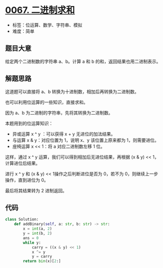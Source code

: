 # [0067. 二进制求和](https://leetcode.cn/problems/add-binary/)

- 标签：位运算、数学、字符串、模拟
- 难度：简单

## 题目大意

给定两个二进制数的字符串 a、b。计算 a 和 b 的和，返回结果也用二进制表示。

## 解题思路

这道题可以直接将 a、b 转换为十进制数，相加后再转换为二进制数。

也可以利用位运算的一些知识，直接求和。

因为 a、b 为二进制的字符串，先将其转换为二进制数。

本题用到的位运算知识：

- 异或运算 x ^ y ：可以获得 x + y 无进位的加法结果。
- 与运算 x & y：对应位置为 1，说明 x、y 该位置上原来都为 1，则需要进位。
- 座椅运算 x << 1：将 a 对应二进制数左移 1 位。

这样，通过 x ^ y 运算，我们可以得到相加后无进位结果，再根据 (x & y) << 1，计算进位后结果。

进行 x ^ y 和 (x & y) << 1操作之后判断进位是否为 0，若不为 0，则继续上一步操作，直到进位为 0。

最后将其结果转为 2 进制返回。

## 代码

```python
class Solution:
    def addBinary(self, a: str, b: str) -> str:
        x = int(a, 2)
        y = int(b, 2)
        ans = 0
        while y:
            carry = ((x & y) << 1)
            x ^= y
            y = carry
        return bin(x)[2:]
```

